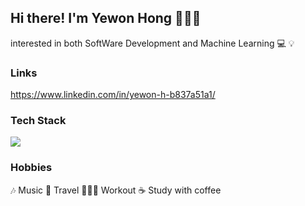 ## Hi there! I'm Yewon Hong 👩🏻‍💻
interested in both SoftWare Development and Machine Learning 💻 💡

### Links

https://www.linkedin.com/in/yewon-h-b837a51a1/ 

### Tech Stack
<img src="https://img.shields.io/badge/Python-3766AB?style=flat-square&logo=Python&logoColor=white"/>



### Hobbies
🎶 Music 🛫 Travel 🏃🏻‍♀️ Workout ☕️ Study with coffee
